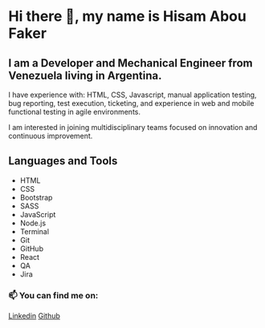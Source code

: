 # Hi there 👋, my name is Hisam Abou Faker

## I am a **Developer** and **Mechanical Engineer** from **Venezuela** living in **Argentina**.

I have experience with: HTML, CSS, Javascript,  manual application testing, bug reporting, test execution, ticketing, and experience in web and mobile functional testing in agile environments.

I am interested in joining multidisciplinary teams focused on innovation and continuous improvement.

## Languages and Tools

- HTML
- CSS
- Bootstrap
- SASS
- JavaScript
- Node.js
- Terminal
- Git
- GitHub
- React
- QA
- Jira

 ### 📫 You can find me on:


[Linkedin](https://www.linkedin.com/in/haboufaker/)
[Github](https://github.com/haboufaker/haboufaker)
